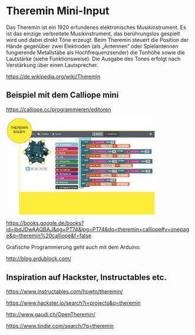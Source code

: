 # Theremin Mini-Input

Das Theremin ist ein 1920 erfundenes elektronisches Musikinstrument. Es ist das einzige verbreitete Musikinstrument, das berührungslos gespielt wird und dabei direkt Töne erzeugt. Beim Theremin steuert die Position der Hände gegenüber zwei Elektroden (als „Antennen“ oder Spielantennen fungierende Metallstäbe als Hochfrequenzsender) die Tonhöhe sowie die Lautstärke (siehe Funktionsweise). Die Ausgabe des Tones erfolgt nach Verstärkung über einen Lautsprecher.

https://de.wikipedia.org/wiki/Theremin

## Beispiel mit dem Calliope mini

https://calliope.cc/programmieren/editoren

<img align="center" width="80%" src="images/calliopetheremin.png">

https://books.google.de/books?id=ibdJDwAAQBAJ&pg=PT74&lpg=PT74&dq=theremin+calliope#v=onepage&q=theremin%20calliope&f=false

Grafische Programmierung geht auch mit dem Arduino:

http://blog.ardublock.com/

## Inspiration auf Hackster, Instructables etc.

https://www.instructables.com/howto/theremin/

https://www.hackster.io/search?i=projects&q=theremin

http://www.gaudi.ch/OpenTheremin/

https://www.tindie.com/search/?q=theremin
